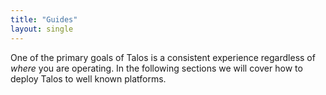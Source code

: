 ```yaml
---
title: "Guides"
layout: single
---
```

One of the primary goals of Talos is a consistent experience regardless of _where_ you are operating.
In the following sections we will cover how to deploy Talos to well known platforms.
